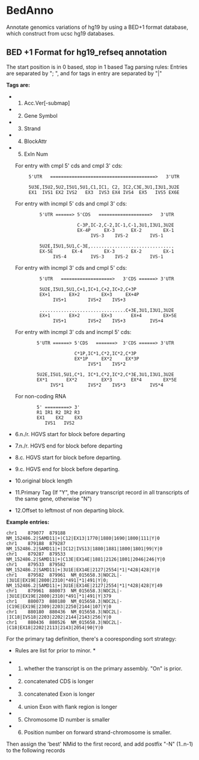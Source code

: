 BedAnno
=======

Annotate genomics variations of hg19 by using a BED+1 format database, which construct from ucsc hg19 databases.

BED +1 Format for hg19_refseq annotation
----------------------------------------
The start position is in 0 based, stop in 1 based
Tag parsing rules: Entries are separated by "; ", and for tags in entry are separated by "|"

**Tags are:**

- 1. Acc.Ver[-submap]
- 2. Gene Symbol
- 3. Strand
- 4. BlockAttr
- 5. ExIn Num

    For entry with cmpl 5' cds and cmpl 3' cds:

	       5'UTR   =======================================>   3'UTR

	       5U3E,I5U2,5U2,I5U1,5U1,C1,IC1, C2, IC2,C3E,3U1,I3U1,3U2E
	       EX1  IVS1 EX2 IVS2   EX3  IVS3 EX4 IVS4  EX5   IVS5 EX6E

    For entry with incmpl 5' cds and cmpl 3' cds:

               5'UTR ======> 5'CDS   ===================>   3'UTR

                             C-3P,IC-2,C-2,IC-1,C-1,3U1,I3U1,3U2E
                             EX-4P     EX-3      EX-2        EX-1
                                  IVS-3    IVS-2        IVS-1

               5U2E,I5U1,5U1,C-3E,...............................
               EX-5E       EX-4        EX-3      EX-2        EX-1
                    IVS-4         IVS-3    IVS-2        IVS-1

    For entry with incmpl 3' cds and cmpl 5' cds:

               5'UTR   ===================>   3'CDS ======> 3'UTR

               5U2E,I5U1,5U1,C+1,IC+1,C+2,IC+2,C+3P
               EX+1       EX+2        EX+3     EX+4P
                    IVS+1        IVS+2    IVS+3

               ................................C+3E,3U1,I3U1,3U2E
               EX+1       EX+2        EX+3       EX+4        EX+5E
                    IVS+1        IVS+2    IVS+3         IVS+4

    For entry with incmpl 3' cds and incmpl 5' cds:

              5'UTR ======> 5'CDS   =======>  3'CDS ======> 3'UTR
     
                            C*1P,IC*1,C*2,IC*2,C*3P
                            EX*1P     EX*2     EX*3P
                                 IVS*1    IVS*2
     
              5U2E,I5U1,5U1,C*1, IC*1,C*2,IC*2,C*3E,3U1,I3U1,3U2E
              EX*1       EX*2         EX*3       EX*4        EX*5E
                   IVS*1         IVS*2    IVS*3         IVS*4

    For non-coding RNA

              5' =========> 3'
              R1 IR1 R2 IR2 R3
              EX1    EX2    EX3
                 IVS1   IVS2

- 6.n./r. HGVS start for block before departing
- 7.n./r. HGVS end for block before departing
- 8.c. HGVS start for block before departing.
- 9.c. HGVS end for block before departing.
- 10.original block length
- 11.Primary Tag (If "Y", the primary transcript record in all transcripts of the same gene, otherwise "N")
- 12.Offset to leftmost of non departing block. 

**Example entries:**

    chr1    879077  879188  NM_152486.2|SAMD11|+|C12|EX13|1770|1880|1690|1800|111|Y|0
    chr1    879188  879287  NM_152486.2|SAMD11|+|IC12|IVS13|1880|1881|1800|1801|99|Y|0
    chr1    879287  879533  NM_152486.2|SAMD11|+|C13E|EX14E|1881|2126|1801|2046|246|Y|0
    chr1    879533  879582  NM_152486.2|SAMD11|+|3U1E|EX14E|2127|2554|*1|*428|428|Y|0
    chr1    879582  879961  NM_015658.3|NOC2L|-|3U1E|EX19E|2800|2310|*491|*1|491|Y|0; NM_152486.2|SAMD11|+|3U1E|EX14E|2127|2554|*1|*428|428|Y|49
    chr1    879961  880073  NM_015658.3|NOC2L|-|3U1E|EX19E|2800|2310|*491|*1|491|Y|379
    chr1    880073  880180  NM_015658.3|NOC2L|-|C19E|EX19E|2309|2203|2250|2144|107|Y|0
    chr1    880180  880436  NM_015658.3|NOC2L|-|IC18|IVS18|2203|2202|2144|2143|256|Y|0
    chr1    880436  880526  NM_015658.3|NOC2L|-|C18|EX18|2202|2113|2143|2054|90|Y|0

For the primary tag definition, there's a cooresponding sort strategy:
* Rules are list for prior to minor. *

- 1. whether the transcript is on the primary assembly. "On" is prior.
- 2. concatenated CDS is longer
- 3. concatenated Exon is longer
- 4. union Exon with flank region is longer
- 5. Chromosome ID number is smaller
- 6. Position number on forward strand-chromosome is smaller.

Then assign the 'best' NMid to the first record, and add postfix "-N" (1..n-1) to the following records

